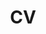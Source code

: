 ---
layout: default
permalink: /assets/pdf/
title: CV
nav: true
nav_order: 4
redirect_to: /assets/pdf/cv_2024.pdf
---